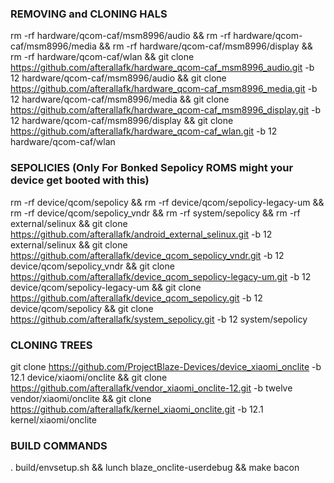 ### REMOVING and CLONING HALS ###
rm -rf hardware/qcom-caf/msm8996/audio && rm -rf hardware/qcom-caf/msm8996/media && rm -rf hardware/qcom-caf/msm8996/display && rm -rf hardware/qcom-caf/wlan && git clone https://github.com/afterallafk/hardware_qcom-caf_msm8996_audio.git -b 12 hardware/qcom-caf/msm8996/audio && git clone https://github.com/afterallafk/hardware_qcom-caf_msm8996_media.git -b 12 hardware/qcom-caf/msm8996/media && git clone https://github.com/afterallafk/hardware_qcom-caf_msm8996_display.git -b 12 hardware/qcom-caf/msm8996/display && git clone https://github.com/afterallafk/hardware_qcom-caf_wlan.git -b 12 hardware/qcom-caf/wlan

### SEPOLICIES (Only For Bonked Sepolicy ROMS might your device get booted with this) ###
rm -rf device/qcom/sepolicy && rm -rf device/qcom/sepolicy-legacy-um && rm -rf device/qcom/sepolicy_vndr && rm -rf system/sepolicy && rm -rf external/selinux && git clone https://github.com/afterallafk/android_external_selinux.git -b 12 external/selinux && git clone https://github.com/afterallafk/device_qcom_sepolicy_vndr.git -b 12 device/qcom/sepolicy_vndr && git clone https://github.com/afterallafk/device_qcom_sepolicy-legacy-um.git -b 12 device/qcom/sepolicy-legacy-um && git clone https://github.com/afterallafk/device_qcom_sepolicy.git -b 12 device/qcom/sepolicy && git clone https://github.com/afterallafk/system_sepolicy.git -b 12 system/sepolicy

### CLONING TREES ###
git clone https://github.com/ProjectBlaze-Devices/device_xiaomi_onclite -b 12.1 device/xiaomi/onclite && git clone https://github.com/afterallafk/vendor_xiaomi_onclite-12.git -b twelve vendor/xiaomi/onclite && git clone https://github.com/afterallafk/kernel_xiaomi_onclite.git -b 12.1 kernel/xiaomi/onclite

### BUILD COMMANDS ###
. build/envsetup.sh && lunch blaze_onclite-userdebug && make bacon
